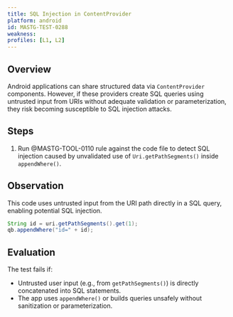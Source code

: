 ```yaml
---
title: SQL Injection in ContentProvider
platform: android
id: MASTG-TEST-0288
weakness: 
profiles: [L1, L2]
---
```


## Overview

Android applications can share structured data via `ContentProvider` components. However, if these providers create SQL queries using untrusted input from URIs without adequate validation or parameterization, they risk becoming susceptible to SQL injection attacks.

## Steps

1. Run @MASTG-TOOL-0110 rule against the code file to detect SQL injection caused by unvalidated use of `Uri.getPathSegments()` inside `appendWhere()`.

## Observation

This code uses untrusted input from the URI path directly in a SQL query, enabling potential SQL injection.

```java
String id = uri.getPathSegments().get(1);
qb.appendWhere("id=" + id);
```

## Evaluation

The test fails if:

- Untrusted user input (e.g., from `getPathSegments()`) is directly concatenated into SQL statements.
- The app uses `appendWhere()` or builds queries unsafely without sanitization or parameterization.
